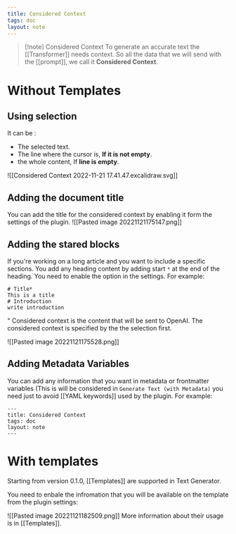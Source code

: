 ```yaml
---
title: Considered Context
tags: doc
layout: note 
---
```


> [!note] Considered Context
> To generate an accurate text the [[Transformer]] needs context. So all the data that we will send with the [[prompt]], we call it **Considered Context**.


# Without Templates

## Using selection

It can be : 
- The selected text.
- The line where the cursor is, **If it is not empty**.
- the whole content, If **line is empty**.

![[Considered Context 2022-11-21 17.41.47.excalidraw.svg]]

## Adding the document title 
You can add the title for the considered context by enabling it form the settings of the plugin. 
![[Pasted image 20221121175147.png]]

## Adding the stared blocks 

If you're working on a long article and you want to include a specific sections. You add any heading content by adding start `*` at the end of the heading.  You need to enable the option in the settings. For example: 
```
# Title* 
This is a title
# Introduction
write introduction
```
"
Considered context is the content that will be sent to OpenAI. The considered context is specified by the the selection first.

![[Pasted image 20221121175528.png]]


## Adding Metadata Variables 
You can add any information that you want in metadata or frontmatter variables (This is will be considered in `Generate Text (with Metadata)` you need just to avoid [[YAML keywords]] used by the plugin. 
For example: 
```YMAL
---
title: Considered Context
tags: doc
layout: note 
---
```


# With templates 
Starting from version 0.1.0, [[Templates]] are supported in Text Generator.

You need to enbale the infromation that you will be available on the template from the plugin settings:

![[Pasted image 20221121182509.png]]
More information about their usage is in [[Templates]]. 